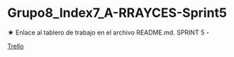 # Grupo8_Index7_A-RRAYCES-Sprint5
★ Enlace al tablero de trabajo en el archivo README.md. 
SPRINT 5  - 

[Trello](https://trello.com/b/rV7zv3I4/grupo8index7a-rrayces)  
